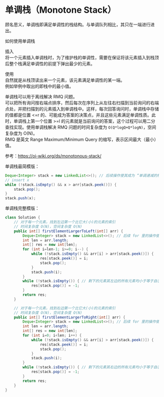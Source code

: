 # 单调栈（Monotone Stack）
顾名思义，单调栈即满足单调性的栈结构。与单调队列相比，其只在一端进行进出。  
  
如何使用单调栈  
  
插入  
将一个元素插入单调栈时，为了维护栈的单调性，需要在保证将该元素插入到栈顶后整个栈满足单调性的前提下弹出最少的元素。  
  
使用  
自然就是从栈顶读出来一个元素，该元素满足单调性的某一端。  
例如举例中取出的即栈中的最小值。  
  
单调栈可以用于离线解决 RMQ 问题。  
可以把所有询问按右端点排序，然后每次在序列上从左往右扫描到当前询问的右端点处，并把扫描到的元素插入到单调栈中。这样，每次回答询问时，单调栈中存储的值都是位置 <=r 的、可能成为答案的决策点，并且这些元素满足单调性质。此时，单调栈上第一个位置 >=l 的元素就是当前询问的答案，这个过程可以用二分查找实现。使用单调栈解决 RMQ 问题的时间复杂度为 `O(Q*logQ+Q*logN)`，空间复杂度为 O(N)。  
RMQ 是英文 Range Maximum/Minimum Query 的缩写，表示区间最大（最小）值。  
  
参考：https://oi-wiki.org/ds/monotonous-stack/  
  
  
  
单调栈最简模版：  
```java
Deque<Integer> stack = new LinkedList<>(); // 后续操作使其成为 “单调递减的栈”
// insert x
while (!stack.isEmpty() && x > arr[stack.peek()]) {
    stack.pop();
}
stack.push(x);
```
  

  
单调栈完整模版：  
```java
class Solution {
    // 对于每一个元素，找到左边第一个比它大(小)的元素的索引
    // 时间复杂度 O(N)，空间复杂度 O(N)
    public int[] firstElementLargerToLeft(int[] arr) {
        Deque<Integer> stack = new LinkedList<>(); // 后续 for 里的操作使其成为 “单调递减(增)的栈”
        int len = arr.length;
        int[] res = new int[len];
        for (int i=len-1; i>=0; i--) {
            while (!stack.isEmpty() && arr[i] > arr[stack.peek()]) {
                res[stack.peek()] = i;
                stack.pop();
            }
            stack.push(i);
        }
        while (!stack.isEmpty()) { // 剩下的元素其左边的所有元素均小于等于自己
            res[stack.pop()] = -1;
        }
        return res;
    }

    // 对于每一个元素，找到右边第一个比它大(小)的元素的索引
    // 时间复杂度 O(N)，空间复杂度 O(N)
    public int[] firstElementLargerToRight(int[] arr) {
        Deque<Integer> stack = new LinkedList<>(); // 后续 for 里的操作使其成为 “单调递减(增)的栈”
        int len = arr.length;
        int[] res = new int[len];
        for (int i=0; i<len; i++) {
            while (!stack.isEmpty() && arr[i] > arr[stack.peek()]) {
                res[stack.peek()] = i;
                stack.pop();
            }
            stack.push(i);
        }
        while (!stack.isEmpty()) { // 剩下的元素其右边的所有元素均小于等于自己
            res[stack.pop()] = -1;
        }
        return res;
    }
}
```
